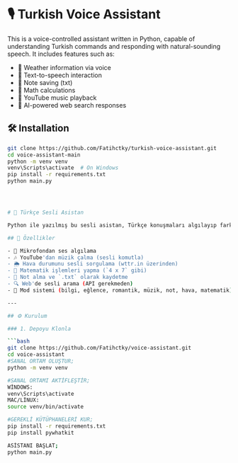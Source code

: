 # 🎙️ Turkish Voice Assistant

This is a voice-controlled assistant written in Python, capable of understanding Turkish commands and responding with natural-sounding speech. It includes features such as:

- 🔹 Weather information via voice
- 🔹 Text-to-speech interaction
- 🔹 Note saving (txt)
- 🔹 Math calculations
- 🔹 YouTube music playback
- 🔹 AI-powered web search responses

## 🛠️ Installation
```bash
git clone https://github.com/Fatihctky/turkish-voice-assistant.git
cd voice-assistant-main
python -m venv venv
venv\Scripts\activate  # On Windows
pip install -r requirements.txt
python main.py




# 🧠 Türkçe Sesli Asistan

Python ile yazılmış bu sesli asistan, Türkçe konuşmaları algılayıp farklı modlara göre cevap verebilen, sesle kontrol edilen bir yapay zekadır.

## 🎯 Özellikler

- 🎤 Mikrofondan ses algılama
- 🎶 YouTube'dan müzik çalma (sesli komutla)
- 🌦️ Hava durumunu sesli sorgulama (wttr.in üzerinden)
- 🧮 Matematik işlemleri yapma (`4 x 7` gibi)
- 📝 Not alma ve `.txt` olarak kaydetme
- 🔍 Web'de sesli arama (API gerekmeden)
- 📁 Mod sistemi (bilgi, eğlence, romantik, müzik, not, hava, matematik)

---

## ⚙️ Kurulum

### 1. Depoyu Klonla

```bash
git clone https://github.com/Fatihctky/voice-assistant.git
cd voice-assistant
#SANAL ORTAM OLUŞTUR;
python -m venv venv

#SANAL ORTAMI AKTİFLEŞTİR;
WİNDOWS:
venv\Scripts\activate
MAC/LİNUX:
source venv/bin/activate

#GEREKLİ KÜTÜPHANELERİ KUR;
pip install -r requirements.txt
pip install pywhatkit

ASİSTANI BAŞLAT;
python main.py



